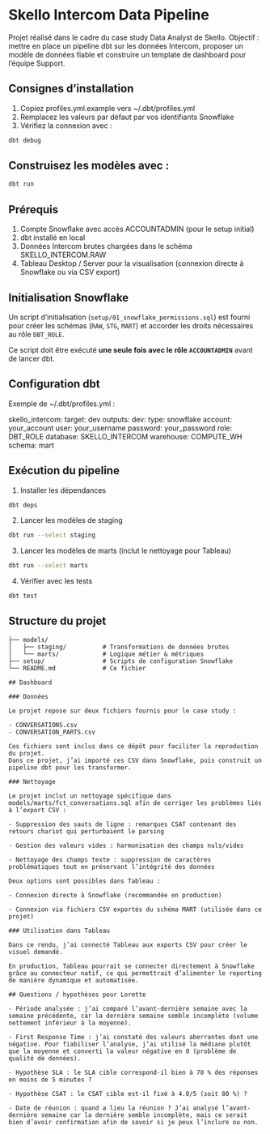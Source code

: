 # Skello Intercom Data Pipeline

Projet réalisé dans le cadre du case study Data Analyst de Skello.
Objectif : mettre en place un pipeline dbt sur les données Intercom, proposer un modèle de données fiable et construire un template de dashboard pour l’équipe Support.

## Consignes d’installation

1. Copiez profiles.yml.example vers ~/.dbt/profiles.yml
2. Remplacez les valeurs par défaut par vos identifiants Snowflake
3. Vérifiez la connexion avec :
```bash
dbt debug
```

## Construisez les modèles avec :
```bash
dbt run
```

## Prérequis

1. Compte Snowflake avec accès ACCOUNTADMIN (pour le setup initial)
2. dbt installé en local
3. Données Intercom brutes chargées dans le schéma SKELLO_INTERCOM.RAW
4. Tableau Desktop / Server pour la visualisation (connexion directe à Snowflake ou via CSV export)

## Initialisation Snowflake

Un script d’initialisation (`setup/01_snowflake_permissions.sql`) est fourni pour créer les schémas
(`RAW`, `STG`, `MART`) et accorder les droits nécessaires au rôle `DBT_ROLE`.  

Ce script doit être exécuté **une seule fois avec le rôle `ACCOUNTADMIN`** avant de lancer dbt.

## Configuration dbt

Exemple de ~/.dbt/profiles.yml :

skello_intercom:
  target: dev
  outputs:
    dev:
      type: snowflake
      account: your_account
      user: your_username
      password: your_password
      role: DBT_ROLE
      database: SKELLO_INTERCOM
      warehouse: COMPUTE_WH
      schema: mart

## Exécution du pipeline

1. Installer les dépendances
```bash
dbt deps
```

2. Lancer les modèles de staging
```bash
dbt run --select staging
```

3. Lancer les modèles de marts (inclut le nettoyage pour Tableau)
```bash
dbt run --select marts
```

4. Vérifier avec les tests
```bash
dbt test
```

## Structure du projet
```text
├── models/
│   ├── staging/          # Transformations de données brutes
│   └── marts/            # Logique métier & métriques
├── setup/                # Scripts de configuration Snowflake
└── README.md             # Ce fichier

## Dashboard

### Données

Le projet repose sur deux fichiers fournis pour le case study :

- CONVERSATIONS.csv
- CONVERSATION_PARTS.csv

Ces fichiers sont inclus dans ce dépôt pour faciliter la reproduction du projet.
Dans ce projet, j’ai importé ces CSV dans Snowflake, puis construit un pipeline dbt pour les transformer.

### Nettoyage

Le projet inclut un nettoyage spécifique dans models/marts/fct_conversations.sql afin de corriger les problèmes liés à l’export CSV :

- Suppression des sauts de ligne : remarques CSAT contenant des retours chariot qui perturbaient le parsing

- Gestion des valeurs vides : harmonisation des champs nuls/vides

- Nettoyage des champs texte : suppression de caractères problématiques tout en préservant l’intégrité des données

Deux options sont possibles dans Tableau :

- Connexion directe à Snowflake (recommandée en production)

- Connexion via fichiers CSV exportés du schéma MART (utilisée dans ce projet)

### Utilisation dans Tableau

Dans ce rendu, j’ai connecté Tableau aux exports CSV pour créer le visuel demandé.

En production, Tableau pourrait se connecter directement à Snowflake grâce au connecteur natif, ce qui permettrait d’alimenter le reporting de manière dynamique et automatisée.

## Questions / hypothèses pour Lorette

- Période analysée : j’ai comparé l’avant-dernière semaine avec la semaine précédente, car la dernière semaine semble incomplète (volume nettement inférieur à la moyenne).

- First Response Time : j’ai constaté des valeurs aberrantes dont une négative. Pour fiabiliser l’analyse, j’ai utilisé la médiane plutôt que la moyenne et converti la valeur négative en 0 (problème de qualité de données).

- Hypothèse SLA : le SLA cible correspond-il bien à 70 % des réponses en moins de 5 minutes ?

- Hypothèse CSAT : le CSAT cible est-il fixé à 4.0/5 (soit 80 %) ?

- Date de réunion : quand a lieu la réunion ? J’ai analysé l’avant-dernière semaine car la dernière semble incomplète, mais ce serait bien d’avoir confirmation afin de savoir si je peux l’inclure ou non.